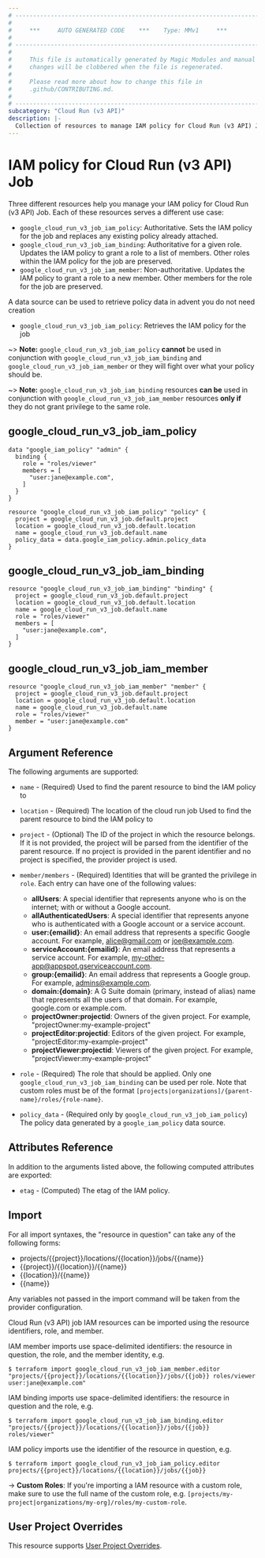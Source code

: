 ```yaml
---
# ----------------------------------------------------------------------------
#
#     ***     AUTO GENERATED CODE    ***    Type: MMv1     ***
#
# ----------------------------------------------------------------------------
#
#     This file is automatically generated by Magic Modules and manual
#     changes will be clobbered when the file is regenerated.
#
#     Please read more about how to change this file in
#     .github/CONTRIBUTING.md.
#
# ----------------------------------------------------------------------------
subcategory: "Cloud Run (v3 API)"
description: |-
  Collection of resources to manage IAM policy for Cloud Run (v3 API) Job
---
```


# IAM policy for Cloud Run (v3 API) Job
Three different resources help you manage your IAM policy for Cloud Run (v3 API) Job. Each of these resources serves a different use case:

* `google_cloud_run_v3_job_iam_policy`: Authoritative. Sets the IAM policy for the job and replaces any existing policy already attached.
* `google_cloud_run_v3_job_iam_binding`: Authoritative for a given role. Updates the IAM policy to grant a role to a list of members. Other roles within the IAM policy for the job are preserved.
* `google_cloud_run_v3_job_iam_member`: Non-authoritative. Updates the IAM policy to grant a role to a new member. Other members for the role for the job are preserved.

A data source can be used to retrieve policy data in advent you do not need creation

* `google_cloud_run_v3_job_iam_policy`: Retrieves the IAM policy for the job

~> **Note:** `google_cloud_run_v3_job_iam_policy` **cannot** be used in conjunction with `google_cloud_run_v3_job_iam_binding` and `google_cloud_run_v3_job_iam_member` or they will fight over what your policy should be.

~> **Note:** `google_cloud_run_v3_job_iam_binding` resources **can be** used in conjunction with `google_cloud_run_v3_job_iam_member` resources **only if** they do not grant privilege to the same role.




## google\_cloud\_run\_v3\_job\_iam\_policy

```hcl
data "google_iam_policy" "admin" {
  binding {
    role = "roles/viewer"
    members = [
      "user:jane@example.com",
    ]
  }
}

resource "google_cloud_run_v3_job_iam_policy" "policy" {
  project = google_cloud_run_v3_job.default.project
  location = google_cloud_run_v3_job.default.location
  name = google_cloud_run_v3_job.default.name
  policy_data = data.google_iam_policy.admin.policy_data
}
```

## google\_cloud\_run\_v3\_job\_iam\_binding

```hcl
resource "google_cloud_run_v3_job_iam_binding" "binding" {
  project = google_cloud_run_v3_job.default.project
  location = google_cloud_run_v3_job.default.location
  name = google_cloud_run_v3_job.default.name
  role = "roles/viewer"
  members = [
    "user:jane@example.com",
  ]
}
```

## google\_cloud\_run\_v3\_job\_iam\_member

```hcl
resource "google_cloud_run_v3_job_iam_member" "member" {
  project = google_cloud_run_v3_job.default.project
  location = google_cloud_run_v3_job.default.location
  name = google_cloud_run_v3_job.default.name
  role = "roles/viewer"
  member = "user:jane@example.com"
}
```


## Argument Reference

The following arguments are supported:

* `name` - (Required) Used to find the parent resource to bind the IAM policy to
* `location` - (Required) The location of the cloud run job Used to find the parent resource to bind the IAM policy to

* `project` - (Optional) The ID of the project in which the resource belongs.
    If it is not provided, the project will be parsed from the identifier of the parent resource. If no project is provided in the parent identifier and no project is specified, the provider project is used.

* `member/members` - (Required) Identities that will be granted the privilege in `role`.
  Each entry can have one of the following values:
  * **allUsers**: A special identifier that represents anyone who is on the internet; with or without a Google account.
  * **allAuthenticatedUsers**: A special identifier that represents anyone who is authenticated with a Google account or a service account.
  * **user:{emailid}**: An email address that represents a specific Google account. For example, alice@gmail.com or joe@example.com.
  * **serviceAccount:{emailid}**: An email address that represents a service account. For example, my-other-app@appspot.gserviceaccount.com.
  * **group:{emailid}**: An email address that represents a Google group. For example, admins@example.com.
  * **domain:{domain}**: A G Suite domain (primary, instead of alias) name that represents all the users of that domain. For example, google.com or example.com.
  * **projectOwner:projectid**: Owners of the given project. For example, "projectOwner:my-example-project"
  * **projectEditor:projectid**: Editors of the given project. For example, "projectEditor:my-example-project"
  * **projectViewer:projectid**: Viewers of the given project. For example, "projectViewer:my-example-project"

* `role` - (Required) The role that should be applied. Only one
    `google_cloud_run_v3_job_iam_binding` can be used per role. Note that custom roles must be of the format
    `[projects|organizations]/{parent-name}/roles/{role-name}`.

* `policy_data` - (Required only by `google_cloud_run_v3_job_iam_policy`) The policy data generated by
  a `google_iam_policy` data source.

## Attributes Reference

In addition to the arguments listed above, the following computed attributes are
exported:

* `etag` - (Computed) The etag of the IAM policy.

## Import

For all import syntaxes, the "resource in question" can take any of the following forms:

* projects/{{project}}/locations/{{location}}/jobs/{{name}}
* {{project}}/{{location}}/{{name}}
* {{location}}/{{name}}
* {{name}}

Any variables not passed in the import command will be taken from the provider configuration.

Cloud Run (v3 API) job IAM resources can be imported using the resource identifiers, role, and member.

IAM member imports use space-delimited identifiers: the resource in question, the role, and the member identity, e.g.
```
$ terraform import google_cloud_run_v3_job_iam_member.editor "projects/{{project}}/locations/{{location}}/jobs/{{job}} roles/viewer user:jane@example.com"
```

IAM binding imports use space-delimited identifiers: the resource in question and the role, e.g.
```
$ terraform import google_cloud_run_v3_job_iam_binding.editor "projects/{{project}}/locations/{{location}}/jobs/{{job}} roles/viewer"
```

IAM policy imports use the identifier of the resource in question, e.g.
```
$ terraform import google_cloud_run_v3_job_iam_policy.editor projects/{{project}}/locations/{{location}}/jobs/{{job}}
```

-> **Custom Roles**: If you're importing a IAM resource with a custom role, make sure to use the
 full name of the custom role, e.g. `[projects/my-project|organizations/my-org]/roles/my-custom-role`.

## User Project Overrides

This resource supports [User Project Overrides](https://registry.terraform.io/providers/hashicorp/google/latest/docs/guides/provider_reference#user_project_override).
